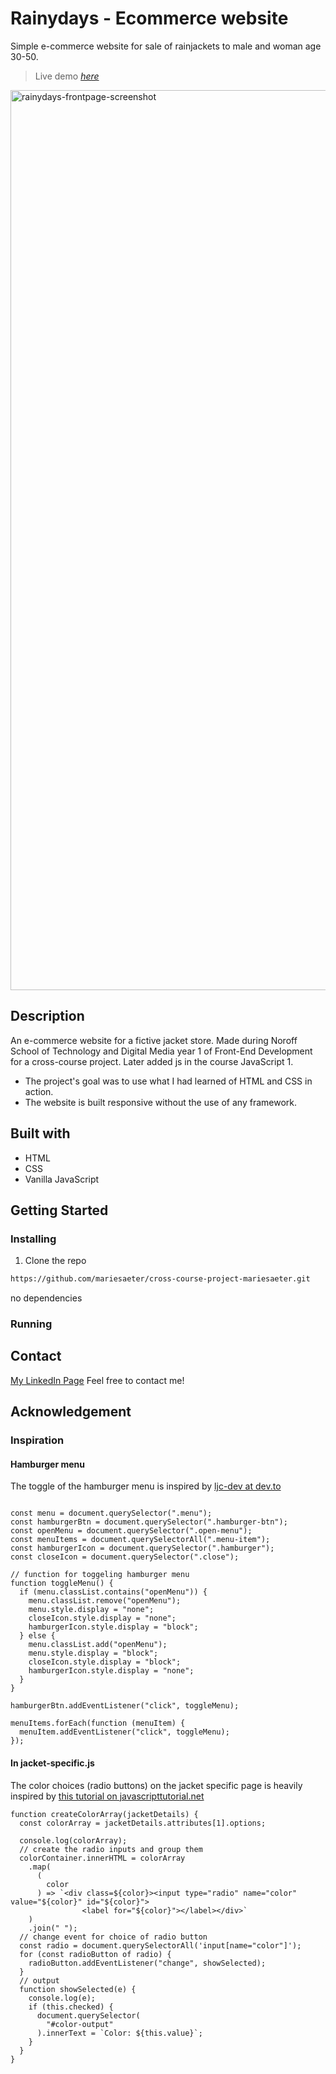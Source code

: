 # Rainydays - Ecommerce website
Simple e-commerce website for sale of rainjackets to male and woman age 30-50.

> Live demo [_here_](https://quizzical-lewin-416d7a.netlify.app)

<img width="1440" alt="rainydays-frontpage-screenshot" src="https://user-images.githubusercontent.com/96269610/206461194-9f75b4bd-7c3e-404b-a9d9-9fb7f8cfefc9.png">

## Description
An e-commerce website for a fictive jacket store. Made during Noroff School of Technology and Digital Media year 1 of Front-End Development for a cross-course project. Later added js in the course JavaScript 1.

+ The project's goal was to use what I had learned of HTML and CSS in action.
+ The website is built responsive without the use of any framework.

## Built with
+ HTML
+ CSS
+ Vanilla JavaScript

## Getting Started
### Installing
1. Clone the repo
```bash
https://github.com/mariesaeter/cross-course-project-mariesaeter.git
```
no dependencies

### Running

## Contact
[My LinkedIn Page](www.linkedin.com/in/marie-sæter-954821207) 
Feel free to contact me!

## Acknowledgement
### Inspiration
#### Hamburger menu
The toggle of the hamburger menu is inspired by [ljc-dev at dev.to](https://dev.to/ljcdev/easy-hamburger-menu-with-js-2do0)
```

const menu = document.querySelector(".menu");
const hamburgerBtn = document.querySelector(".hamburger-btn");
const openMenu = document.querySelector(".open-menu");
const menuItems = document.querySelectorAll(".menu-item");
const hamburgerIcon = document.querySelector(".hamburger");
const closeIcon = document.querySelector(".close");

// function for toggeling hamburger menu
function toggleMenu() {
  if (menu.classList.contains("openMenu")) {
    menu.classList.remove("openMenu");
    menu.style.display = "none";
    closeIcon.style.display = "none";
    hamburgerIcon.style.display = "block";
  } else {
    menu.classList.add("openMenu");
    menu.style.display = "block";
    closeIcon.style.display = "block";
    hamburgerIcon.style.display = "none";
  }
}

hamburgerBtn.addEventListener("click", toggleMenu);

menuItems.forEach(function (menuItem) {
  menuItem.addEventListener("click", toggleMenu);
});

```
#### In jacket-specific.js
The color choices (radio buttons) on the jacket specific page is heavily inspired by [this tutorial on javascripttutorial.net](https://www.javascripttutorial.net/javascript-dom/javascript-radio-button/)

```
function createColorArray(jacketDetails) {
  const colorArray = jacketDetails.attributes[1].options;

  console.log(colorArray);
  // create the radio inputs and group them
  colorContainer.innerHTML = colorArray
    .map(
      (
        color
      ) => `<div class=${color}><input type="radio" name="color" value="${color}" id="${color}">
                <label for="${color}"></label></div>`
    )
    .join(" ");
  // change event for choice of radio button
  const radio = document.querySelectorAll('input[name="color"]');
  for (const radioButton of radio) {
    radioButton.addEventListener("change", showSelected);
  }
  // output
  function showSelected(e) {
    console.log(e);
    if (this.checked) {
      document.querySelector(
        "#color-output"
      ).innerText = `Color: ${this.value}`;
    }
  }
}

```


